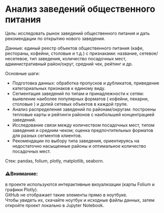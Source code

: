 # Анализ заведений общественного питания

Цель: исследовать рынок заведений общественного питания и дать рекомендации по открытию нового заведения.

Данные: единый реестр объектов общественного питания (кафе, рестораны, кофейни, столовые и т.д.) с признаками: название, сетевое/несетевое, тип заведения, количество посадочных мест, административный район/округ, средний чек, рейтинг и др.

Основные шаги:
- Подготовка данных: обработка пропусков и дубликатов, приведение категориальных признаков к единому виду.
- Сегментация заведений по типам и принадлежности к сетям: выявление наиболее популярных форматов ( кофейни, пекарни, столовые ) и долей сетевых объектов в каждой групе.
- Анализ распределения заведений по районам/округам: построены тепловые карты и рейтинги районов с наибольшей концентрацией заведений.
- Исследование связи между количеством посадочных мест, типом заведения и средним чеком; оценка предпочтительных форматов для разных сегментов клиентов.
- Рекомендации по выбору типа заведения, ориентируясь на недостаточно насыщенные районы и оптимальное количество посадочных мест.

Стек: pandas, folium, plotly, matplotlib, seaborn.




### ⚠️Внимание:
в проекте используются интерактивные визуализации (карты Folium и графики Plotly).  
GitHub не отображает такие элементы прямо в ноутбуке.  
Чтобы увидеть их, скачайте ноутбук и исходные файлы данных, затем откройте проект локально в Jupyter Notebook.
